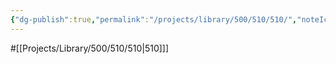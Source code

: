 ```yaml
---
{"dg-publish":true,"permalink":"/projects/library/500/510/510/","noteIcon":"0","created":"2024-02-13T18:47:32.307+09:00","updated":"2024-02-14T10:57:37.466+09:00"}
---
```


#[[Projects/Library/500/510/510\|510]]]